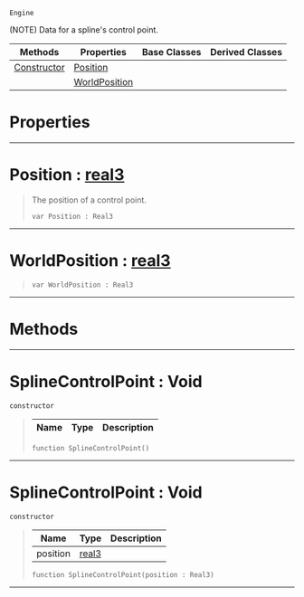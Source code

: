  `Engine`

(NOTE) Data for a spline's control point.

|Methods|Properties|Base Classes|Derived Classes|
|---|---|---|---|
|[ Constructor](https://github.com/PlasmaEngine/PlasmaDocs/tree/master/docs/C%2B%2B/code_reference/class_reference/splinecontrolpoint.markdown#splinecontrolpoint-void)|[ Position](https://github.com/PlasmaEngine/PlasmaDocs/tree/master/docs/C%2B%2B/code_reference/class_reference/splinecontrolpoint.markdown#position-plasma-engine-doc)| | |
| |[ WorldPosition](https://github.com/PlasmaEngine/PlasmaDocs/tree/master/docs/C%2B%2B/code_reference/class_reference/splinecontrolpoint.markdown#worldposition-plasma-engin)| | |


 #  Properties


---  
 #  Position : [real3](https://github.com/PlasmaEngine/PlasmaDocs/tree/master/docs/C%2B%2B/code_reference/lightning_base_types/real3.markdown)

> The position of a control point.
> ``` lang=cpp, name=Lightning
> var Position : Real3


---  
 #  WorldPosition : [real3](https://github.com/PlasmaEngine/PlasmaDocs/tree/master/docs/C%2B%2B/code_reference/lightning_base_types/real3.markdown)

> 
> ``` lang=cpp, name=Lightning
> var WorldPosition : Real3


---  
 #  Methods


---  
 #  SplineControlPoint : Void

 `constructor`

> 
> |Name|Type|Description|
> |---|---|---|
> ``` lang=cpp, name=Lightning
> function SplineControlPoint()
> ``` 


---  
 #  SplineControlPoint : Void

 `constructor`

> 
> |Name|Type|Description|
> |---|---|---|
> |position|[real3](https://github.com/PlasmaEngine/PlasmaDocs/tree/master/docs/C%2B%2B/code_reference/lightning_base_types/real3.markdown)| |
> ``` lang=cpp, name=Lightning
> function SplineControlPoint(position : Real3)
> ``` 


---  
 

 
